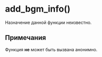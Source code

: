 # add_bgm_info()
Назначение данной функции неизвестно.

## Примечания
Функция **не** может быть вызвана анонимно.
